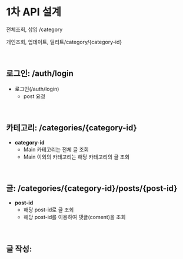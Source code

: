 # 1차 API 설계

전체조회, 삽입 /category

개인조회, 업데이트, 딜리트/category/{category-id}

<br>

## 로그인: /auth/login

* 로그인(/auth/login)
  * post 요청

<br>

## 카테고리: /categories/{category-id}

* **category-id**
  * Main 카테고리는 전체 글 조회
  * Main 이외의 카테고리는 해당 카테고리의 글 조회

<br>

## 글: /categories/{category-id}/posts/{post-id}

* **post-id**
  * 해당 post-id로 글 조회
  * 해당 post-id를 이용하여 댓글(coment)을 조회

<br>

## 글 작성: 